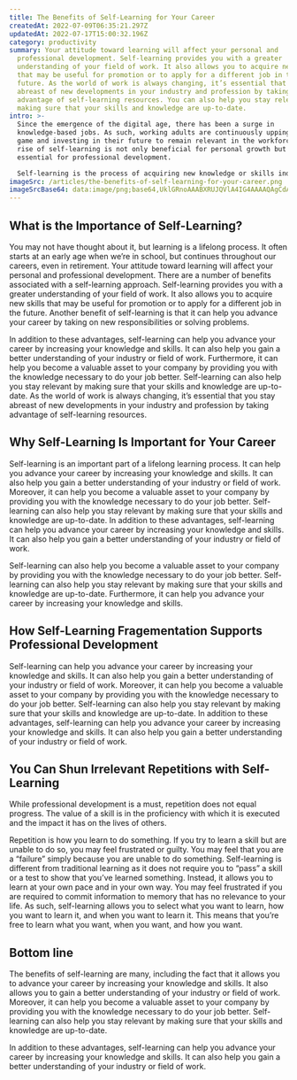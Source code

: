 ```yaml
---
title: The Benefits of Self-Learning for Your Career
createdAt: 2022-07-09T06:35:21.297Z
updatedAt: 2022-07-17T15:00:32.196Z
category: productivity
summary: Your attitude toward learning will affect your personal and
  professional development. Self-learning provides you with a greater
  understanding of your field of work. It also allows you to acquire new skills
  that may be useful for promotion or to apply for a different job in the
  future. As the world of work is always changing, it’s essential that you stay
  abreast of new developments in your industry and profession by taking
  advantage of self-learning resources. You can also help you stay relevant by
  making sure that your skills and knowledge are up-to-date.
intro: >-
  Since the emergence of the digital age, there has been a surge in
  knowledge-based jobs. As such, working adults are continuously upping their
  game and investing in their future to remain relevant in the workforce. The
  rise of self-learning is not only beneficial for personal growth but also
  essential for professional development. 

  Self-learning is the process of acquiring new knowledge or skills independently through books, online courses, and other resources that don’t require an instructor or tutor. This blog post will explore how you can leverage self-learning to improve your career prospects as well as why it’s important to invest in your own learning now and forevermore.
imageSrc: /articles/the-benefits-of-self-learning-for-your-career.png
imageSrcBase64: data:image/png;base64,UklGRnoAAABXRUJQVlA4IG4AAAAQAgCdASoKAAoAAUAmJZgCdAYq/q1L05AAAP78QANHX3ZQGk3wvALeBsC2R2ejGDYd6fcF48s3f3ChvC7NXb6vBYdq15ZwOSfqacFd7+2PsUpi17RmCNbw5LjZ3NDIQ+Af5yehgUDWNszH8EYAAA==
---
```


## What is the Importance of Self-Learning?

You may not have thought about it, but learning is a lifelong process. It often starts at an early age when we’re in school, but continues throughout our careers, even in retirement. Your attitude toward learning will affect your personal and professional development. There are a number of benefits associated with a self-learning approach. Self-learning provides you with a greater understanding of your field of work. It also allows you to acquire new skills that may be useful for promotion or to apply for a different job in the future. Another benefit of self-learning is that it can help you advance your career by taking on new responsibilities or solving problems.

In addition to these advantages, self-learning can help you advance your career by increasing your knowledge and skills. It can also help you gain a better understanding of your industry or field of work. Furthermore, it can help you become a valuable asset to your company by providing you with the knowledge necessary to do your job better. Self-learning can also help you stay relevant by making sure that your skills and knowledge are up-to-date. As the world of work is always changing, it’s essential that you stay abreast of new developments in your industry and profession by taking advantage of self-learning resources.

## Why Self-Learning Is Important for Your Career

Self-learning is an important part of a lifelong learning process. It can help you advance your career by increasing your knowledge and skills. It can also help you gain a better understanding of your industry or field of work. Moreover, it can help you become a valuable asset to your company by providing you with the knowledge necessary to do your job better. Self-learning can also help you stay relevant by making sure that your skills and knowledge are up-to-date. In addition to these advantages, self-learning can help you advance your career by increasing your knowledge and skills. It can also help you gain a better understanding of your industry or field of work.

Self-learning can also help you become a valuable asset to your company by providing you with the knowledge necessary to do your job better. Self-learning can also help you stay relevant by making sure that your skills and knowledge are up-to-date. Furthermore, it can help you advance your career by increasing your knowledge and skills.

## How Self-Learning Fragementation Supports Professional Development

Self-learning can help you advance your career by increasing your knowledge and skills. It can also help you gain a better understanding of your industry or field of work. Moreover, it can help you become a valuable asset to your company by providing you with the knowledge necessary to do your job better. Self-learning can also help you stay relevant by making sure that your skills and knowledge are up-to-date. In addition to these advantages, self-learning can help you advance your career by increasing your knowledge and skills. It can also help you gain a better understanding of your industry or field of work.

## You Can Shun Irrelevant Repetitions with Self-Learning

While professional development is a must, repetition does not equal progress. The value of a skill is in the proficiency with which it is executed and the impact it has on the lives of others.

Repetition is how you learn to do something. If you try to learn a skill but are unable to do so, you may feel frustrated or guilty. You may feel that you are a “failure” simply because you are unable to do something. Self-learning is different from traditional learning as it does not require you to “pass” a skill or a test to show that you’ve learned something. Instead, it allows you to learn at your own pace and in your own way. You may feel frustrated if you are required to commit information to memory that has no relevance to your life. As such, self-learning allows you to select what you want to learn, how you want to learn it, and when you want to learn it. This means that you’re free to learn what you want, when you want, and how you want.

## Bottom line

The benefits of self-learning are many, including the fact that it allows you to advance your career by increasing your knowledge and skills. It also allows you to gain a better understanding of your industry or field of work. Moreover, it can help you become a valuable asset to your company by providing you with the knowledge necessary to do your job better. Self-learning can also help you stay relevant by making sure that your skills and knowledge are up-to-date.

In addition to these advantages, self-learning can help you advance your career by increasing your knowledge and skills. It can also help you gain a better understanding of your industry or field of work.
